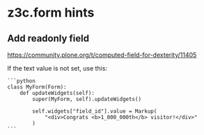 # z3c.form hints

## Add readonly field
https://community.plone.org/t/computed-field-for-dexterity/11405

If the text value is not set, use this:

    ```python
    class MyForm(Form):
        def updateWidgets(self):
            super(MyForm, self).updateWidgets()
    
            self.widgets["field_id"].value = Markup(
                "<div>Congrats <b>1_000_000th</b> visitor!</div>"
            )
    ```
